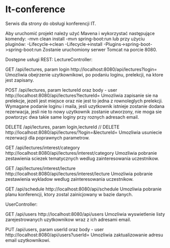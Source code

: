 # It-conference
Serwis dla strony do obsługi konferencji IT. 

Aby uruchomić projekt należy użyć Mavena i wykorzystać następujące komendy:
-mvn clean install
-mvn spring-boot:run
lub przy użyciu pluginów:
-Lifecycle->clean
-Lifecycle->install
-Plugins->spring-boot->spring-boot:run
Zostanie uruchomiony serwer Tomcat na porcie 8080.

Dostępne usługi REST:
LectureController:

GET /api/lectures, param login 
http://localhost:8080/api/lectures?login=
Umozliwia obejrzenie uzytkownikowi, po podaniu loginu, prelekcji, na ktore jest zapisany.

POST /api/lectures, param lectureId oraz body - user
http://localhost:8080/api/lectures?lectureId=
Umozliwia zapisanie sie na prelekcje, jezeli jest miejsce oraz nie jest to jedna z rownoleglych prelekcji.
Wymagane podanie loginu i maila, jesli uzytkownik istnieje zostanie dodana rezerwacja, jesli nie to nowy uzytkownik
zostanie utworzony, nie moga sie powtorzyc dwa takie same loginy przy roznych adresach email.

DELETE /api/lectures, param login,lectureId
// DELETE http://localhost:8080/api/lectures/?login=&lectureId=
Umozliwia usuniecie rezerwacji dla poprawnych parametrow.

GET /api/lectures/interest/category
http://localhost:8080/api/lectures/interest/category
Umozliwia pobranie zestawienia sciezek tematycznych wedlug zainteresowania uczestnikow.

GET /api/lectures/interest/lecture
http://localhost:8080/api/lectures/interest/lecture
Umozliwia pobranie zestawienia wykladow wedlug zainteresowania uczestnikow.

GET /api/schedule
http://localhost:8080/api/schedule
Umozliwia pobranie planu konferencji, ktory zostal zainicjowany w bazie danych.

UserController:

GET /api/users
http://localhost:8080/api/users
Umozliwia wyswietlenie listy zarejestrowanych uzytkownikow wraz z ich adresami email.

PUT /api/users, param userId oraz body - user
http://localhost:8080/api/users?userId=
Umozliwia zaktualizowanie adresu email uzytkownikowi.
